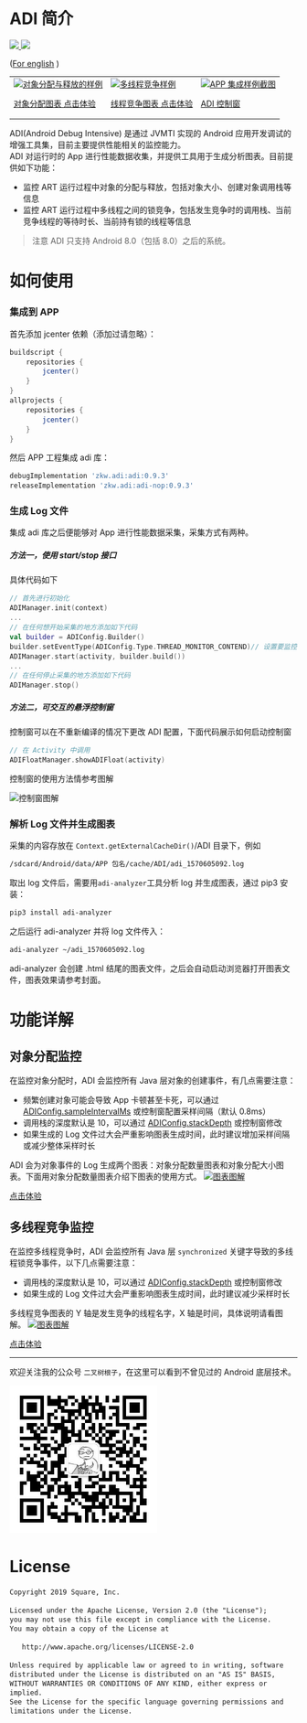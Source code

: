 # ADI 简介
<a href='https://bintray.com/zkwlx/ADI/zkw.adi/0.9.3/link'>
  <img src='https://api.bintray.com/packages/zkwlx/ADI/zkw.adi/images/download.svg?version=0.9.3'>
</a>
<a href='https://github.com/zkwlx/ADI/blob/master/LICENSE'>
  <img src='https://img.shields.io/github/license/zkwlx/ADI'>
</a>

([For english](https://github.com/zkwlx/ADI/blob/master/README_en.md) )

<p>
<table cellspacing="10">
<tr>

  <td>
  <a href="https://zkwlx.github.io/ADI/docs/adi_对象分配.html">
  <img alt="对象分配与释放的样例" src="docs/对象分配与释放.png"  />
    <p/>对象分配图表 点击体验
  </a>

  </td>

  <td>
  <a href="https://zkwlx.github.io/ADI/docs/adi_线程竞争.html">
  <img alt="多线程竞争样例" src="docs/多线程竞争.png" />
    <p/>线程竞争图表 点击体验
  </a>
  </td>

  <td>
  <a href="https://github.com/zkwlx/ADI/blob/master/docs/adi_screenshot.png">
  <img alt="APP 集成样例截图" src="docs/adi_screenshot.png" />
    <p/>ADI 控制窗
  </a>
  </td>

</tr>
</table>
</p>

ADI(Android Debug Intensive) 是通过 JVMTI 实现的 Android 应用开发调试的增强工具集，目前主要提供性能相关的监控能力。  
ADI 对运行时的 App 进行性能数据收集，并提供工具用于生成分析图表。目前提供如下功能：
* 监控 ART 运行过程中对象的分配与释放，包括对象大小、创建对象调用栈等信息
* 监控 ART 运行过程中多线程之间的锁竞争，包括发生竞争时的调用栈、当前竞争线程的等待时长、当前持有锁的线程等信息
> 注意 ADI 只支持 Android 8.0（包括 8.0）之后的系统。
# 如何使用
### 集成到 APP
首先添加 jcenter 依赖（添加过请忽略）：
```gradle
buildscript {
    repositories {
        jcenter()
    }
}
allprojects {
    repositories {
        jcenter()
    }
}
```
然后 APP 工程集成 adi 库：
```gradle
debugImplementation 'zkw.adi:adi:0.9.3'
releaseImplementation 'zkw.adi:adi-nop:0.9.3'
```
### 生成 Log 文件
集成 adi 库之后便能够对 App 进行性能数据采集，采集方式有两种。
##### 方法一，使用 start/stop 接口
具体代码如下
```kotlin
// 首先进行初始化
ADIManager.init(context)
...
// 在任何想开始采集的地方添加如下代码
val builder = ADIConfig.Builder()
builder.setEventType(ADIConfig.Type.THREAD_MONITOR_CONTEND)// 设置要监控的事件类型
ADIManager.start(activity, builder.build())
...
// 在任何停止采集的地方添加如下代码
ADIManager.stop()
```
##### 方法二，可交互的悬浮控制窗
控制窗可以在不重新编译的情况下更改 ADI 配置，下面代码展示如何启动控制窗
```kotlin
// 在 Activity 中调用
ADIFloatManager.showADIFloat(activity)
```
控制窗的使用方法情参考图解

<img width="300" height="232" alt="控制窗图解" src="docs/adi_float.png" />

### 解析 Log 文件并生成图表
采集的内容存放在 `Context.getExternalCacheDir()`/ADI 目录下，例如
```bash
/sdcard/Android/data/APP 包名/cache/ADI/adi_1570605092.log
```
取出 log 文件后，需要用`adi-analyzer`工具分析 log 并生成图表，通过 pip3 安装：
```bash
pip3 install adi-analyzer
```
之后运行 adi-analyzer 并将 log 文件传入：
```bash
adi-analyzer ~/adi_1570605092.log
```
adi-analyzer 会创建 .html 结尾的图表文件，之后会自动启动浏览器打开图表文件，图表效果请参考封面。

# 功能详解
## 对象分配监控
在监控对象分配时，ADI 会监控所有 Java 层对象的创建事件，有几点需要注意：
* 频繁创建对象可能会导致 App 卡顿甚至卡死，可以通过 [ADIConfig.sampleIntervalMs](https://github.com/zkwlx/ADI/blob/master/adi_lib/adi/src/main/java/com/adi/ADIConfig.java#L68) 或控制窗配置采样间隔（默认 0.8ms）
* 调用栈的深度默认是 10，可以通过 [ADIConfig.stackDepth](https://github.com/zkwlx/ADI/blob/master/adi_lib/adi/src/main/java/com/adi/ADIConfig.java#L68) 或控制窗修改
* 如果生成的 Log 文件过大会严重影响图表生成时间，此时建议增加采样间隔或减少整体采样时长

ADI 会为对象事件的 Log 生成两个图表：对象分配数量图表和对象分配大小图表。下面用对象分配数量图表介绍下图表的使用方式。
<a href="https://zkwlx.github.io/ADI/docs/adi_对象分配.html">
 <img alt="图表图解" src="docs/对象分配图表图解.png" />
 <p/>点击体验
</a>

## 多线程竞争监控
在监控多线程竞争时，ADI 会监控所有 Java 层 `synchronized` 关键字导致的多线程锁竞争事件，以下几点需要注意：
* 调用栈的深度默认是 10，可以通过 [ADIConfig.stackDepth](https://github.com/zkwlx/ADI/blob/master/adi_lib/adi/src/main/java/com/adi/ADIConfig.java#L68) 或控制窗修改
* 如果生成的 Log 文件过大会严重影响图表生成时间，此时建议减少采样时长

多线程竞争图表的 Y 轴是发生竞争的线程名字，X 轴是时间，具体说明请看图解。
<a href="https://zkwlx.github.io/ADI/docs/adi_线程竞争.html">
 <img alt="图表图解" src="docs/线程竞争图表图解.png" />
 <p/>点击体验
</a>

* * *

欢迎关注我的公众号 `二叉树根子`，在这里可以看到不曾见过的 Android 底层技术。

<img width="258" height="258" alt="公众号" src="docs/binary tree root.jpg">

# License
```
Copyright 2019 Square, Inc.

Licensed under the Apache License, Version 2.0 (the "License");
you may not use this file except in compliance with the License.
You may obtain a copy of the License at

   http://www.apache.org/licenses/LICENSE-2.0

Unless required by applicable law or agreed to in writing, software
distributed under the License is distributed on an "AS IS" BASIS,
WITHOUT WARRANTIES OR CONDITIONS OF ANY KIND, either express or implied.
See the License for the specific language governing permissions and
limitations under the License.
```
